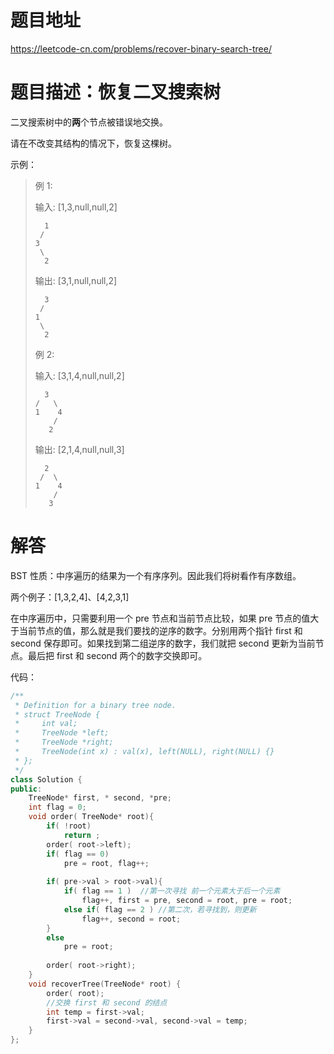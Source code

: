 # 题目地址

https://leetcode-cn.com/problems/recover-binary-search-tree/

# 题目描述：恢复二叉搜索树

二叉搜索树中的**两**个节点被错误地交换。

请在不改变其结构的情况下，恢复这棵树。

示例：
>
>例 1:
>
>输入: [1,3,null,null,2]
>
>```
>   1
>  /
> 3
>  \
>   2
>```
>
>输出: [3,1,null,null,2]
>
>```
>   3
>  /
> 1
>  \
>   2
>```
>   
>例 2:
>
>输入: [3,1,4,null,null,2]
>
>```
>   3
> /   \
>1    4
>     /
>    2
>```
>
>输出: [2,1,4,null,null,3]
>
>```
>   2
>  /  \
>1    4
>     /
>    3
>```

# 解答

BST 性质：中序遍历的结果为一个有序序列。因此我们将树看作有序数组。

两个例子：[1,3,2,4]、[4,2,3,1]

在中序遍历中，只需要利用一个 pre 节点和当前节点比较，如果 pre 节点的值大于当前节点的值，那么就是我们要找的逆序的数字。分别用两个指针 first 和 second 保存即可。如果找到第二组逆序的数字，我们就把 second 更新为当前节点。最后把 first 和 second 两个的数字交换即可。


代码：
```cpp
/**
 * Definition for a binary tree node.
 * struct TreeNode {
 *     int val;
 *     TreeNode *left;
 *     TreeNode *right;
 *     TreeNode(int x) : val(x), left(NULL), right(NULL) {}
 * };
 */
class Solution {
public:
    TreeNode* first, * second, *pre;
    int flag = 0;
    void order( TreeNode* root){
        if( !root)
            return ;
        order( root->left);
        if( flag == 0)
            pre = root, flag++;
        
        if( pre->val > root->val){
            if( flag == 1 )  //第一次寻找 前一个元素大于后一个元素
                flag++, first = pre, second = root, pre = root;
            else if( flag == 2 ) //第二次，若寻找到，则更新
                flag++, second = root;
        }
        else
            pre = root;
        
        order( root->right);
    }
    void recoverTree(TreeNode* root) {
        order( root);
        //交换 first 和 second 的结点
        int temp = first->val;
        first->val = second->val, second->val = temp;
    }
};
```
